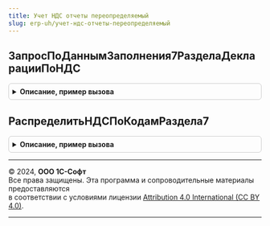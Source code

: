 ```yaml
---
title: Учет НДС отчеты переопределяемый
slug: erp-uh/учет-ндс-отчеты-переопределяемый
---
```



## ЗапросПоДаннымЗаполнения7РазделаДекларацииПоНДС
<details style="margin: 1em 0; padding: 0.5em; border: 1px solid #ccc; border-radius: 6px;">

<summary style="font-weight: bold; cursor: pointer;">Описание, пример вызова</summary>

```bsl

// В процедуре отбираются необлагаемые НДС операции и подтверждающие документы
//
// Параметры:
//	СтруктураПараметров - Структура - Организация, дата.
//	ДанныеДляЗаполнения - Структура - две таблицы: НеоблагаемыеНДСОперации, ПодтверждающиеДокументы.
//  АдресХранилища - Строка - адрес временного хранилища для помещения результата выполнения.
//
Процедура ЗапросПоДаннымЗаполнения7РазделаДекларацииПоНДС(СтруктураПараметров, ДанныеДляЗаполнения, АдресХранилища) Экспорт
```

Пример вызова
```bsl
УчетНДСОтчетыПереопределяемый.ЗапросПоДаннымЗаполнения7РазделаДекларацииПоНДС(СтруктураПараметров, ДанныеДляЗаполнения, АдресХранилища) 
```
</details>

## РаспределитьНДСПоКодамРаздела7
<details style="margin: 1em 0; padding: 0.5em; border: 1px solid #ccc; border-radius: 6px;">

<summary style="font-weight: bold; cursor: pointer;">Описание, пример вызова</summary>

```bsl

// В процедуре распределяется НДС по кодам операции
//
// Параметры:
//	СтруктураПараметров - Структура - Организация, дата.
//	НеоблагаемыеНДСОперации - ТаблицаЗначений - таблица необлагаемых операций
//	МассивКоэффициентов - ТаблицаЗначений - колонка СуммаРеализации таблицы НеоблагаемыеНДСОперации
//
Процедура РаспределитьНДСПоКодамРаздела7(СтруктураПараметров, НеоблагаемыеНДСОперации, МассивКоэффициентов) Экспорт
```

Пример вызова
```bsl
УчетНДСОтчетыПереопределяемый.РаспределитьНДСПоКодамРаздела7(СтруктураПараметров, НеоблагаемыеНДСОперации, МассивКоэффициентов) 
```
</details>

---

© 2024, **ООО 1С-Софт**  
Все права защищены. Эта программа и сопроводительные материалы предоставляются  
в соответствии с условиями лицензии [Attribution 4.0 International (CC BY 4.0)](https://creativecommons.org/licenses/by/4.0/legalcode).

---
